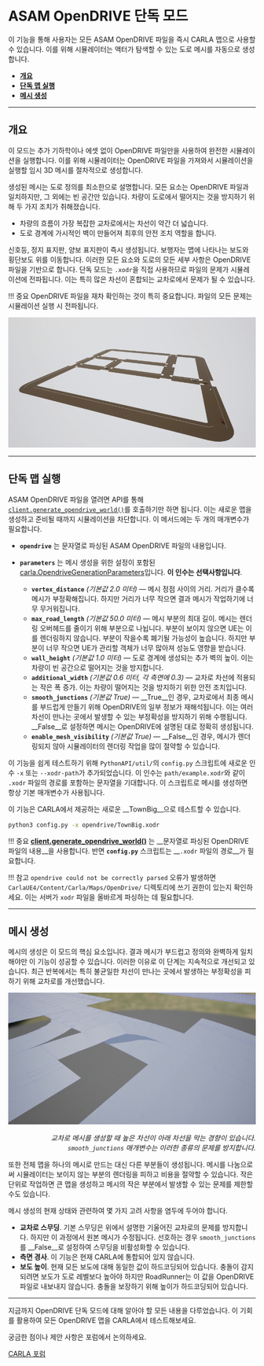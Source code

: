 # ASAM OpenDRIVE 단독 모드

이 기능을 통해 사용자는 모든 ASAM OpenDRIVE 파일을 즉시 CARLA 맵으로 사용할 수 있습니다. 이를 위해 시뮬레이터는 액터가 탐색할 수 있는 도로 메시를 자동으로 생성합니다.

*   [__개요__](#개요)  
*   [__단독 맵 실행__](#단독-맵-실행)  
*   [__메시 생성__](#메시-생성)  

---
## 개요

이 모드는 추가 기하학이나 에셋 없이 OpenDRIVE 파일만을 사용하여 완전한 시뮬레이션을 실행합니다. 이를 위해 시뮬레이터는 OpenDRIVE 파일을 가져와서 시뮬레이션을 실행할 임시 3D 메시를 절차적으로 생성합니다.

생성된 메시는 도로 정의를 최소한으로 설명합니다. 모든 요소는 OpenDRIVE 파일과 일치하지만, 그 외에는 빈 공간만 있습니다. 차량이 도로에서 떨어지는 것을 방지하기 위해 두 가지 조치가 취해졌습니다.

*   차량의 흐름이 가장 복잡한 교차로에서는 차선이 약간 더 넓습니다.
*   도로 경계에 가시적인 벽이 만들어져 최후의 안전 조치 역할을 합니다.

신호등, 정지 표지판, 양보 표지판이 즉시 생성됩니다. 보행자는 맵에 나타나는 보도와 횡단보도 위를 이동합니다. 이러한 모든 요소와 도로의 모든 세부 사항은 OpenDRIVE 파일을 기반으로 합니다. 단독 모드는 `.xodr`을 직접 사용하므로 파일의 문제가 시뮬레이션에 전파됩니다. 이는 특히 많은 차선이 혼합되는 교차로에서 문제가 될 수 있습니다.

!!! 중요
    OpenDRIVE 파일을 재차 확인하는 것이 특히 중요합니다. 파일의 모든 문제는 시뮬레이션 실행 시 전파됩니다.

![opendrive_standalone](img/opendrive_standalone.jpg)

---
## 단독 맵 실행

ASAM OpenDRIVE 파일을 열려면 API를 통해 [`client.generate_opendrive_world()`](python_api.md#carla.Client.generate_opendrive_world)를 호출하기만 하면 됩니다. 이는 새로운 맵을 생성하고 준비될 때까지 시뮬레이션을 차단합니다. 이 메서드에는 두 개의 매개변수가 필요합니다.

*   __`opendrive`__ 는 문자열로 파싱된 ASAM OpenDRIVE 파일의 내용입니다.
*   __`parameters`__ 는 메시 생성을 위한 설정이 포함된 [carla.OpendriveGenerationParameters](python_api.md#carla.OpendriveGenerationParameters)입니다. __이 인수는 선택사항입니다__.

	*   __`vertex_distance`__ *(기본값 2.0 미터)* — 메시 정점 사이의 거리. 거리가 클수록 메시가 부정확해집니다. 하지만 거리가 너무 작으면 결과 메시가 작업하기에 너무 무거워집니다.
	*   __`max_road_length`__ *(기본값 50.0 미터)* — 메시 부분의 최대 길이. 메시는 렌더링 오버헤드를 줄이기 위해 부분으로 나뉩니다. 부분이 보이지 않으면 UE는 이를 렌더링하지 않습니다. 부분이 작을수록 폐기될 가능성이 높습니다. 하지만 부분이 너무 작으면 UE가 관리할 객체가 너무 많아져 성능도 영향을 받습니다.
	*   __`wall_height`__ *(기본값 1.0 미터)* — 도로 경계에 생성되는 추가 벽의 높이. 이는 차량이 빈 공간으로 떨어지는 것을 방지합니다.
	*   __`additional_width`__ *(기본값 0.6 미터, 각 측면에 0.3)* — 교차로 차선에 적용되는 작은 폭 증가. 이는 차량이 떨어지는 것을 방지하기 위한 안전 조치입니다.
	*   __`smooth_junctions`__ *(기본값 True)* — __True__인 경우, 교차로에서 최종 메시를 부드럽게 만들기 위해 OpenDRIVE의 일부 정보가 재해석됩니다. 이는 여러 차선이 만나는 곳에서 발생할 수 있는 부정확성을 방지하기 위해 수행됩니다. __False__로 설정하면 메시는 OpenDRIVE에 설명된 대로 정확히 생성됩니다.
	*   __`enable_mesh_visibility`__ *(기본값 True)* — __False__인 경우, 메시가 렌더링되지 않아 시뮬레이터의 렌더링 작업을 많이 절약할 수 있습니다.


이 기능을 쉽게 테스트하기 위해 `PythonAPI/util/`의 `config.py` 스크립트에 새로운 인수 `-x` 또는 `--xodr-path`가 추가되었습니다. 이 인수는 `path/example.xodr`와 같이 `.xodr` 파일의 경로를 포함하는 문자열을 기대합니다. 이 스크립트로 메시를 생성하면 항상 기본 매개변수가 사용됩니다.

이 기능은 CARLA에서 제공하는 새로운 __TownBig__으로 테스트할 수 있습니다.

```sh
python3 config.py -x opendrive/TownBig.xodr
```

!!! 중요
    __[client.generate_opendrive_world()](python_api.md#carla.Client.generate_opendrive_world)__ 는 __문자열로 파싱된 OpenDRIVE 파일의 내용__을 사용합니다. 반면 __`config.py`__ 스크립트는 __`.xodr` 파일의 경로__가 필요합니다.

!!! 참고
	`opendrive could not be correctly parsed` 오류가 발생하면 `CarlaUE4/Content/Carla/Maps/OpenDrive/` 디렉토리에 쓰기 권한이 있는지 확인하세요. 이는 서버가 `xodr` 파일을 올바르게 파싱하는 데 필요합니다.

---
## 메시 생성

메시의 생성은 이 모드의 핵심 요소입니다. 결과 메시가 부드럽고 정의와 완벽하게 일치해야만 이 기능이 성공할 수 있습니다. 이러한 이유로 이 단계는 지속적으로 개선되고 있습니다. 최근 반복에서는 특히 불균일한 차선이 만나는 곳에서 발생하는 부정확성을 피하기 위해 교차로를 개선했습니다.

![opendrive_meshissue](img/opendrive_meshissue.jpg)
<div style="text-align: right"><i>교차로 메시를 생성할 때 높은 차선이 아래 차선을 막는 경향이 있습니다. <br><code>smooth_junctions</code> 매개변수는 이러한 종류의 문제를 방지합니다.</i></div>

또한 전체 맵을 하나의 메시로 만드는 대신 다른 부분들이 생성됩니다. 메시를 나눔으로써 시뮬레이터는 보이지 않는 부분의 렌더링을 피하고 비용을 절약할 수 있습니다. 작은 단위로 작업하면 큰 맵을 생성하고 메시의 작은 부분에서 발생할 수 있는 문제를 제한할 수도 있습니다.

메시 생성의 현재 상태와 관련하여 몇 가지 고려 사항을 염두에 두어야 합니다.

*   __교차로 스무딩__. 기본 스무딩은 위에서 설명한 기울어진 교차로의 문제를 방지합니다. 하지만 이 과정에서 원본 메시가 수정됩니다. 선호하는 경우 `smooth_junctions`를 __False__로 설정하여 스무딩을 비활성화할 수 있습니다.
*   __측면 경사__. 이 기능은 현재 CARLA에 통합되어 있지 않습니다.
*   __보도 높이__. 현재 모든 보도에 대해 동일한 값이 하드코딩되어 있습니다. 충돌이 감지되려면 보도가 도로 레벨보다 높아야 하지만 RoadRunner는 이 값을 OpenDRIVE 파일로 내보내지 않습니다. 충돌을 보장하기 위해 높이가 하드코딩되어 있습니다.
---

지금까지 OpenDRIVE 단독 모드에 대해 알아야 할 모든 내용을 다루었습니다. 이 기회를 활용하여 모든 OpenDRIVE 맵을 CARLA에서 테스트해보세요.

궁금한 점이나 제안 사항은 포럼에서 논의하세요.

<div class="build-buttons">
<p>
<a href="https://github.com/carla-simulator/carla/discussions/" target="_blank" class="btn btn-neutral" title="CARLA 포럼으로 이동">
CARLA 포럼</a>
</p>
</div>